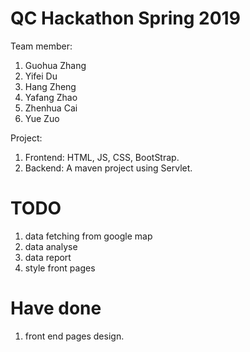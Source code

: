 # QC Hackathon Spring 2019
Team member:
1. Guohua Zhang
2. Yifei Du
3. Hang Zheng
4. Yafang Zhao
5. Zhenhua Cai
6. Yue Zuo

Project:
1. Frontend: HTML, JS, CSS, BootStrap.
2. Backend: A maven project using Servlet.

# TODO
1. data fetching from google map
2. data analyse
3. data report
4. style front pages

# Have done
1. front end pages design.